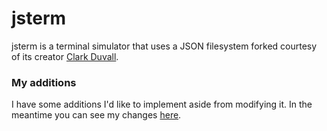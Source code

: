 # jsterm
jsterm is a terminal simulator that uses a JSON filesystem forked courtesy of its creator [Clark Duvall](https://github.com/clarkduvall/jsterm).

### My additions
I have some additions I'd like to implement aside from modifying it. In the meantime you can see my changes [here](http://crptq.bitnamiapp.com/).
